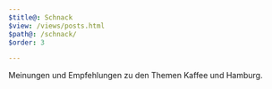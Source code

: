 ```yaml
---
$title@: Schnack
$view: /views/posts.html
$path@: /schnack/
$order: 3

---
```

Meinungen und Empfehlungen zu den Themen Kaffee und Hamburg.